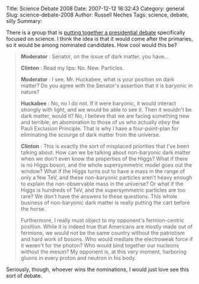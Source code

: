 Title: Science Debate 2008
Date: 2007-12-12 18:32:43
Category: general
Slug: science-debate-2008
Author: Russell Neches
Tags: science, debate, silly
Summary: 


There is a group that is [putting together a presidential
debate](http://www.sciencedebate2008.com) specifically focused on
science. I think the idea is that it would come after the primaries, so
it would be among nominated candidates. How cool would this be?

> **Moderator** : Senator, on the issue of dark matter, you have...
>
> **Clinton** : Read my lips: No. New. Particles.
>
> **Moderator** : I see. Mr. Huckabee, what is your position on dark
> matter? Do you agree with the Senator's assertion that it is baryonic
> in nature?
>
> **Huckabee** : No, no I do not. If it were baryonic, it would interact
> strongly with light, and we would be able to see it. Then it wouldn't
> be dark matter, would it? No, I believe that we are facing something
> new and terrible; an abomination to those of us who actually *obey*
> the Pauli Exclusion Principle. That is why I have a four-point-plan
> for eliminating the scourge of dark matter from the universe.
>
> **Clinton** : This is exactly the sort of misplaced priorities that
> I've been talking about. How can we be talking about non-baryonic dark
> matter when we don't even know the properties of the Higgs? What if
> there is no Higgs boson, and the whole supersymmetric model goes out
> the window? What if the Higgs turns out to have a mass in the range of
> only a few TeV, and these non-baryonic particles aren't heavy enough
> to explain the non-observable mass in the universe? Or what if the
> Higgs is hundreds of TeV, and the supersymmetric particles are too
> rare? We don't have the answers to these questions. This whole
> business of non-baryonic dark matter is really putting the cart before
> the horse.
>
> Furthermore, I really must object to my opponent's fermion-centric
> position. While it is indeed true that Americans are mostly made out
> of fermions, we would not be the same country without the patriotism
> and hard work of bosons. Who would mediate the electroweak force if it
> weren't for the photon? Who would bind together our nucleons without
> the meson? My opponent is, at this very moment, harboring gluons in
> every proton and neutron in his body.

Seriously, though, whoever wins the nominations, I would just love see
this sort of debate.
